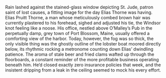 Rain lashed against the stained-glass window depicting St. Jude, patron saint of lost causes, a fitting image for the day Elias Thorne was having.  Elias Pruitt Thorne, a man whose meticulously combed brown hair was currently plastered to his forehead, sighed and adjusted his tie, the Windsor knot feeling like a noose.  His office, nestled above O’Malley’s Pub in the perpetually damp, grey town of Port Blossom, Maine, usually offered a comforting view of the harbor. Today, however, the fog was so thick, the only visible thing was the ghostly outline of the lobster boat moored directly below, its rhythmic rocking a metronome counting down Elias’ dwindling patience. The aroma of stale beer and fried clams wafted up through the floorboards, a constant reminder of the more profitable business operating beneath him.  He’d closed exactly zero insurance policies that week, and the insistent dripping from a leak in the ceiling seemed to mock his every effort.

